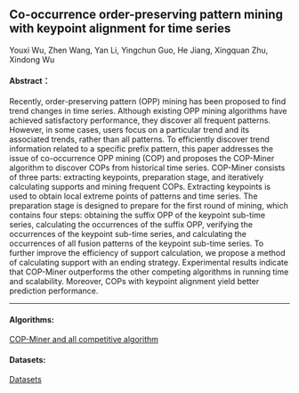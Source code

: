 ##  Co-occurrence order-preserving pattern mining with keypoint alignment for time series

Youxi Wu, Zhen Wang, Yan Li, Yingchun Guo, He Jiang, Xingquan Zhu, Xindong Wu 

####  Abstract：
Recently, order-preserving pattern (OPP) mining has been proposed to find trend changes in time series. Although existing OPP mining algorithms have achieved satisfactory performance, they discover all frequent patterns. However, in some cases, users focus on a particular trend and its associated trends, rather than all patterns. To efficiently discover trend information related to a specific prefix pattern, this paper addresses the issue of co-occurrence OPP mining (COP) and proposes the COP-Miner algorithm to discover COPs from historical time series. COP-Miner consists of three parts: extracting keypoints, preparation stage, and iteratively calculating supports and mining frequent COPs. Extracting keypoints is used to obtain local extreme points of patterns and time series. The preparation stage is designed to prepare for the first round of mining, which contains four steps: obtaining the suffix OPP of the keypoint sub-time series, calculating the occurrences of the suffix OPP, verifying the occurrences of the keypoint sub-time series, and calculating the occurrences of all fusion patterns of the keypoint sub-time series. To further improve the efficiency of support calculation, we propose a method of calculating support with an ending strategy. Experimental results indicate that COP-Miner outperforms the other competing algorithms in running time and scalability. Moreover, COPs with keypoint alignment yield better prediction performance.

---

#### Algorithms:
[COP-Miner and all competitive algorithm](https://github.com/wuc567/Pattern-Mining/tree/master/COP-Miner/code)

#### Datasets:
[Datasets](https://github.com/wuc567/Pattern-Mining/tree/master/COP-Miner/datasets)
